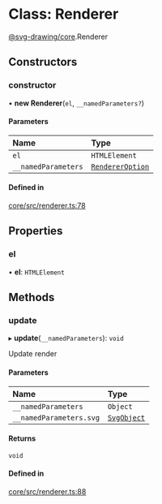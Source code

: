 # Class: Renderer

[@svg-drawing/core](../../modules/svg_drawing_core.md).Renderer

## Constructors

### constructor

• **new Renderer**(`el`, `__namedParameters?`)

#### Parameters

| Name | Type |
| :------ | :------ |
| `el` | `HTMLElement` |
| `__namedParameters` | [`RendererOption`](../../modules/svg_drawing_core.md#rendereroption) |

#### Defined in

[core/src/renderer.ts:78](https://github.com/kmkzt/svg-drawing/blob/ab85f6a/packages/core/src/renderer.ts#L78)

## Properties

### el

• **el**: `HTMLElement`

## Methods

### update

▸ **update**(`__namedParameters`): `void`

Update render

#### Parameters

| Name | Type |
| :------ | :------ |
| `__namedParameters` | `Object` |
| `__namedParameters.svg` | [`SvgObject`](../../modules/svg_drawing_core.md#svgobject) |

#### Returns

`void`

#### Defined in

[core/src/renderer.ts:88](https://github.com/kmkzt/svg-drawing/blob/ab85f6a/packages/core/src/renderer.ts#L88)
